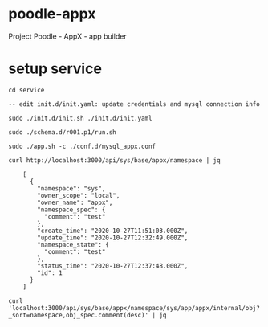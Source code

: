 # poodle-appx
Project Poodle - AppX - app builder

# setup service

    cd service
    
    -- edit init.d/init.yaml: update credentials and mysql connection info

    sudo ./init.d/init.sh ./init.d/init.yaml

    sudo ./schema.d/r001.p1/run.sh

    sudo ./app.sh -c ./conf.d/mysql_appx.conf

    curl http://localhost:3000/api/sys/base/appx/namespace | jq

        [
          {
            "namespace": "sys",
            "owner_scope": "local",
            "owner_name": "appx",
            "namespace_spec": {
              "comment": "test"
            },
            "create_time": "2020-10-27T11:51:03.000Z",
            "update_time": "2020-10-27T12:32:49.000Z",
            "namespace_state": {
              "comment": "test"
            },
            "status_time": "2020-10-27T12:37:48.000Z",
            "id": 1
          }
        ]

    curl 'localhost:3000/api/sys/base/appx/namespace/sys/app/appx/internal/obj?_sort=namespace,obj_spec.comment(desc)' | jq
